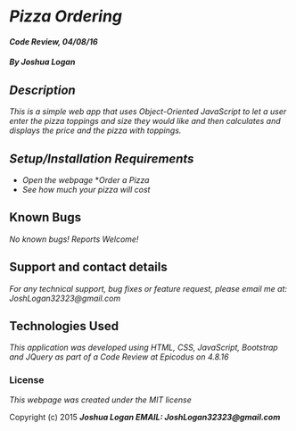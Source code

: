 # _Pizza Ordering_

#### _Code Review, 04/08/16_

#### _By Joshua Logan_

## _Description_

_This is a simple web app that uses Object-Oriented JavaScript to let a user enter the pizza toppings and size they would like and then calculates and displays the price and the pizza with toppings._

## _Setup/Installation Requirements_

* _Open the webpage_
*_Order a Pizza_
* _See how much your pizza will cost_



## Known Bugs

_No known bugs! Reports Welcome!_

## Support and contact details

_For any technical support, bug fixes or feature request, please email me at: JoshLogan32323@gmail.com_

## Technologies Used

_This application was developed using HTML, CSS, JavaScript, Bootstrap and JQuery as part of a Code Review at Epicodus on 4.8.16_

### License

*This webpage was created under the MIT license*

Copyright (c) 2015 **_Joshua Logan  EMAIL: JoshLogan32323@gmail.com_**
